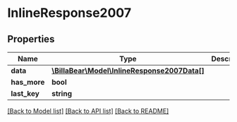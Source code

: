 # InlineResponse2007

## Properties
Name | Type | Description | Notes
------------ | ------------- | ------------- | -------------
**data** | [**\BillaBear\Model\InlineResponse2007Data[]**](InlineResponse2007Data.md) |  | [optional] 
**has_more** | **bool** |  | [optional] 
**last_key** | **string** |  | [optional] 

[[Back to Model list]](../../README.md#documentation-for-models) [[Back to API list]](../../README.md#documentation-for-api-endpoints) [[Back to README]](../../README.md)

